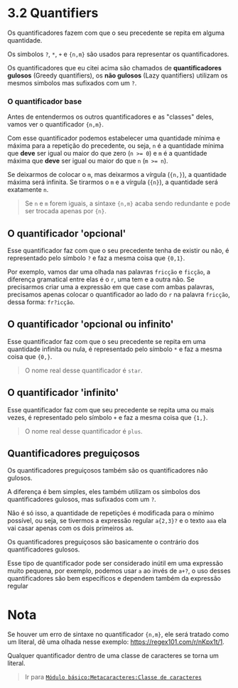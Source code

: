 # 3.2 Quantifiers
Os quantificadores fazem com que o seu precedente se repita em alguma quantidade.

Os simbolos `?`, `*`, `+` e `{n,m}` são usados para representar os quantificadores.

Os quantificadores que eu citei acima são chamados de **quantificadores gulosos** (Greedy quantifiers), os **não gulosos** (Lazy quantifiers) utilizam os mesmos simbolos mas sufixados com um `?`.

### O quantificador base
Antes de entendermos os outros quantificadores e as "classes" deles, vamos ver o quantificador `{n,m}`.

Com esse quantificador podemos estabelecer uma quantidade mínima e máxima para a repetição do precedente, ou seja, `n` é a quantidade mínima que **deve** ser igual ou maior do que zero (`n >= 0`) e `m` é a quantidade máxima que **deve** ser igual ou maior do que `n` (`m >= n`).

Se deixarmos de colocar o `m`, mas deixarmos a vírgula (`{n,}`), a quantidade máxima será infinita. Se tirarmos o `m` e a vírgula (`{n}`), a quantidade será exatamente `n`.

> Se `n` e `m` forem iguais, a sintaxe `{n,m}` acaba sendo redundante e pode ser trocada apenas por `{n}`.

## O quantificador 'opcional'
Esse quantificador faz com que o seu precedente tenha de existir ou não, é representado pelo símbolo `?` e faz a mesma coisa que `{0,1}`.

Por exemplo, vamos dar uma olhada nas palavras `fricção` e `ficção`, a diferença gramatical entre elas é o `r`, uma tem e a outra não. Se precisarmos criar uma a expressão em que case com ambas palavras, precisamos apenas colocar o quantificador ao lado do `r` na palavra `fricção`, dessa forma: `fr?icção`.

## O quantificador 'opcional ou infinito'
Esse quantificador faz com que o seu precedente se repita em uma quantidade infinita ou nula, é representado pelo símbolo `*` e faz a mesma coisa que `{0,}`.

> O nome real desse quantificador é `star`.

## O quantificador 'infinito'
Esse quantificador faz com que seu precedente se repita uma ou mais vezes, é representado pelo símbolo `+` e faz a mesma coisa que `{1,}`.

> O nome real desse quantificador é `plus`.

## Quantificadores preguiçosos
Os quantificadores preguiçosos também são os quantificadores não gulosos.

A diferença é bem simples, eles também utilizam os símbolos dos quantificadores gulosos, mas sufixados com um `?`.

Não é só isso, a quantidade de repetições é modificada para o mínimo possível, ou seja, se tivermos a expressão regular `a{2,3}?` e o texto `aaa` ela vai casar apenas com os dois primeiros `a`s.

Os quantificadores preguiçosos são basicamente o contrário dos quantificadores gulosos.

Esse tipo de quantificador pode ser considerado inútil em uma expressão muito pequena, por exemplo, podemos usar `a` ao invés de `a+?`, o uso desses quantificadores são bem específicos e dependem também da expressão regular

# Nota
Se houver um erro de sintaxe no quantificador `{n,m}`, ele será tratado como um literal, dê uma olhada nesse exemplo: https://regex101.com/r/nKpx1t/1.

Qualquer quantificador dentro de uma classe de caracteres se torna um literal.

> Ir para [`Módulo básico:Metacaracteres:Classe de caracteres`](classes.md)
